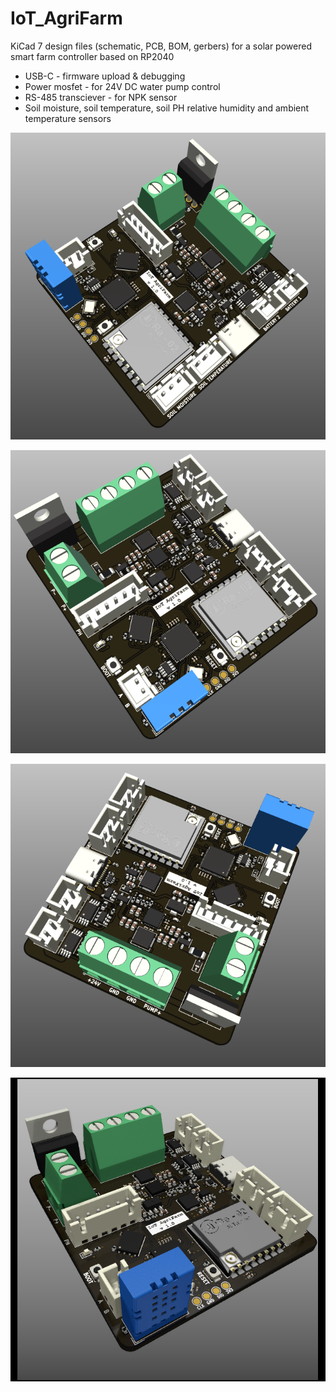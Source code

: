 # IoT_AgriFarm

KiCad 7 design files (schematic, PCB, BOM, gerbers) for a solar powered smart farm controller based on RP2040

-	USB-C - firmware upload & debugging
-	Power mosfet - for 24V DC water pump control 
-	RS-485 transciever - for NPK sensor
-	Soil moisture, soil temperature, soil PH relative humidity and ambient temperature sensors

![](https://github.com/sudo-junkie/IoT_AgriFarm/raw/main/IMAGES/IoT_Agrifarm11.png)

![](https://github.com/sudo-junkie/IoT_AgriFarm/raw/main/IMAGES/IoT_Agrifarm13.png)

![](https://github.com/sudo-junkie/IoT_AgriFarm/raw/main/IMAGES/IoT_Agrifarm15.png)

![](https://github.com/sudo-junkie/IoT_AgriFarm/raw/main/IMAGES/IoT_Agrifarm16.png)

